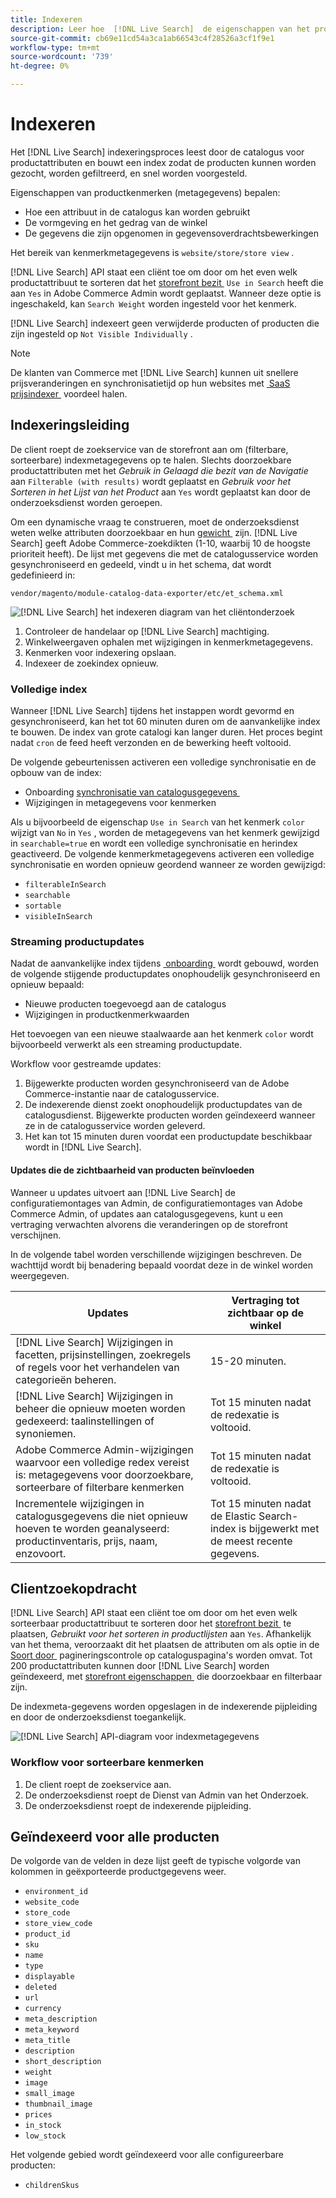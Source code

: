 ```yaml
---
title: Indexeren
description: Leer hoe  [!DNL Live Search]  de eigenschappen van het productattribuut van indexen.
source-git-commit: cb69e11cd54a3ca1ab66543c4f28526a3cf1f9e1
workflow-type: tm+mt
source-wordcount: '739'
ht-degree: 0%

---
```


# Indexeren

Het [!DNL Live Search] indexeringsproces leest door de catalogus voor productattributen en bouwt een index zodat de producten kunnen worden gezocht, worden gefiltreerd, en snel worden voorgesteld.

Eigenschappen van productkenmerken (metagegevens) bepalen:

* Hoe een attribuut in de catalogus kan worden gebruikt
* De vormgeving en het gedrag van de winkel
* De gegevens die zijn opgenomen in gegevensoverdrachtsbewerkingen

Het bereik van kenmerkmetagegevens is `website/store/store view` .

[!DNL Live Search] API staat een cliënt toe om door om het even welk productattribuut te sorteren dat het [&#x200B; storefront bezit &#x200B;](https://experienceleague.adobe.com/nl/docs/commerce-admin/catalog/product-attributes/product-attributes) `Use in Search` heeft die aan `Yes` in Adobe Commerce Admin wordt geplaatst. Wanneer deze optie is ingeschakeld, kan `Search Weight` worden ingesteld voor het kenmerk.

[!DNL Live Search] indexeert geen verwijderde producten of producten die zijn ingesteld op `Not Visible Individually` .

>[!NOTE]
>
> De klanten van Commerce met [!DNL Live Search] kunnen uit snellere prijsveranderingen en synchronisatietijd op hun websites met [&#x200B; SaaS prijsindexer &#x200B;](../price-index/price-indexing.md) voordeel halen.

## Indexeringsleiding

De client roept de zoekservice van de storefront aan om (filterbare, sorteerbare) indexmetagegevens op te halen. Slechts doorzoekbare productattributen met het *Gebruik in Gelaagd die bezit van de Navigatie* aan `Filterable (with results)` wordt geplaatst en *Gebruik voor het Sorteren in het Lijst van het Product* aan `Yes` wordt geplaatst kan door de onderzoeksdienst worden geroepen.

Om een dynamische vraag te construeren, moet de onderzoeksdienst weten welke attributen doorzoekbaar en hun [&#x200B; gewicht &#x200B;](https://experienceleague.adobe.com/nl/docs/commerce-admin/catalog/catalog/search/search-results) zijn. [!DNL Live Search] geeft Adobe Commerce-zoekdikten (1-10, waarbij 10 de hoogste prioriteit heeft). De lijst met gegevens die met de catalogusservice worden gesynchroniseerd en gedeeld, vindt u in het schema, dat wordt gedefinieerd in:

`vendor/magento/module-catalog-data-exporter/etc/et_schema.xml`

![[!DNL Live Search] het indexeren diagram van het cliëntonderzoek &#x200B;](assets/indexing-pipeline.svg)

1. Controleer de handelaar op [!DNL Live Search] machtiging.
1. Winkelweergaven ophalen met wijzigingen in kenmerkmetagegevens.
1. Kenmerken voor indexering opslaan.
1. Indexeer de zoekindex opnieuw.

### Volledige index

Wanneer [!DNL Live Search] tijdens het instappen wordt gevormd en gesynchroniseerd, kan het tot 60 minuten duren om de aanvankelijke index te bouwen. De index van grote catalogi kan langer duren. Het proces begint nadat `cron` de feed heeft verzonden en de bewerking heeft voltooid.

De volgende gebeurtenissen activeren een volledige synchronisatie en de opbouw van de index:

* Onboarding [&#x200B; synchronisatie van catalogusgegevens &#x200B;](install.md#synchronize-catalog-data)
* Wijzigingen in metagegevens voor kenmerken

Als u bijvoorbeeld de eigenschap `Use in Search` van het kenmerk `color` wijzigt van `No` in `Yes` , worden de metagegevens van het kenmerk gewijzigd in `searchable=true` en wordt een volledige synchronisatie en herindex geactiveerd. De volgende kenmerkmetagegevens activeren een volledige synchronisatie en worden opnieuw geordend wanneer ze worden gewijzigd:

* `filterableInSearch`
* `searchable`
* `sortable`
* `visibleInSearch`

### Streaming productupdates

Nadat de aanvankelijke index tijdens [&#x200B; onboarding &#x200B;](install.md#synchronize-catalog-data) wordt gebouwd, worden de volgende stijgende productupdates onophoudelijk gesynchroniseerd en opnieuw bepaald:

* Nieuwe producten toegevoegd aan de catalogus
* Wijzigingen in productkenmerkwaarden

Het toevoegen van een nieuwe staalwaarde aan het kenmerk `color` wordt bijvoorbeeld verwerkt als een streaming productupdate.

Workflow voor gestreamde updates:

1. Bijgewerkte producten worden gesynchroniseerd van de Adobe Commerce-instantie naar de catalogusservice.
1. De indexerende dienst zoekt onophoudelijk productupdates van de catalogusdienst. Bijgewerkte producten worden geïndexeerd wanneer ze in de catalogusservice worden geleverd.
1. Het kan tot 15 minuten duren voordat een productupdate beschikbaar wordt in [!DNL Live Search].

#### Updates die de zichtbaarheid van producten beïnvloeden

Wanneer u updates uitvoert aan [!DNL Live Search] de configuratiemontages van Admin, de configuratiemontages van Adobe Commerce Admin, of updates aan catalogusgegevens, kunt u een vertraging verwachten alvorens die veranderingen op de storefront verschijnen.

In de volgende tabel worden verschillende wijzigingen beschreven. De wachttijd wordt bij benadering bepaald voordat deze in de winkel worden weergegeven.

| Updates | Vertraging tot zichtbaar op de winkel |
|---|---|
| [!DNL Live Search] Wijzigingen in facetten, prijsinstellingen, zoekregels of regels voor het verhandelen van categorieën beheren. | 15-20 minuten. |
| [!DNL Live Search] Wijzigingen in beheer die opnieuw moeten worden gedexeerd: taalinstellingen of synoniemen. | Tot 15 minuten nadat de redexatie is voltooid. |
| Adobe Commerce Admin-wijzigingen waarvoor een volledige redex vereist is: metagegevens voor doorzoekbare, sorteerbare of filterbare kenmerken | Tot 15 minuten nadat de redexatie is voltooid. |
| Incrementele wijzigingen in catalogusgegevens die niet opnieuw hoeven te worden geanalyseerd: productinventaris, prijs, naam, enzovoort. | Tot 15 minuten nadat de Elastic Search-index is bijgewerkt met de meest recente gegevens. |

## Clientzoekopdracht

[!DNL Live Search] API staat een cliënt toe om door om het even welk sorteerbaar productattribuut te sorteren door het [&#x200B; storefront bezit &#x200B;](https://experienceleague.adobe.com/nl/docs/commerce-admin/catalog/product-attributes/product-attributes) te plaatsen, *Gebruikt voor het sorteren in productlijsten* aan `Yes`. Afhankelijk van het thema, veroorzaakt dit het plaatsen de attributen om als optie in de [&#x200B; Soort door &#x200B;](https://experienceleague.adobe.com/nl/docs/commerce-admin/catalog/catalog/navigation/navigation) pagineringscontrole op cataloguspagina&#39;s worden omvat. Tot 200 productattributen kunnen door [!DNL Live Search] worden geïndexeerd, met [&#x200B; storefront eigenschappen &#x200B;](https://experienceleague.adobe.com/nl/docs/commerce-admin/catalog/product-attributes/product-attributes) die doorzoekbaar en filterbaar zijn.

De indexmeta-gegevens worden opgeslagen in de indexerende pijpleiding en door de onderzoeksdienst toegankelijk.

![[!DNL Live Search] API-diagram voor indexmetagegevens &#x200B;](assets/index-metadata-api.svg)

### Workflow voor sorteerbare kenmerken

1. De client roept de zoekservice aan.
1. De onderzoeksdienst roept de Dienst van Admin van het Onderzoek.
1. De onderzoeksdienst roept de indexerende pijpleiding.

## Geïndexeerd voor alle producten

De volgorde van de velden in deze lijst geeft de typische volgorde van kolommen in geëxporteerde productgegevens weer.

* `environment_id`
* `website_code`
* `store_code`
* `store_view_code`
* `product_id`
* `sku`
* `name`
* `type`
* `displayable`
* `deleted`
* `url`
* `currency`
* `meta_description`
* `meta_keyword`
* `meta_title`
* `description`
* `short_description`
* `weight`
* `image`
* `small_image`
* `thumbnail_image`
* `prices`
* `in_stock`
* `low_stock`

Het volgende gebied wordt geïndexeerd voor alle configureerbare producten:

* `childrenSkus`
